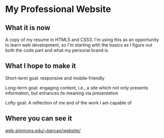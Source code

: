 # My Professional Website

## What it is now

A copy of my resume in HTML5 and CSS3. I'm using this as an opportunity to learn web development, so I'm starting with the basics as I figure out both the code part and what my personal brand is.

## What I hope to make it

Short-term goal: responsive and mobile-friendly

Long-term goal: engaging content, i.e., a site which not only presents information, but enhances its meaning via presentation

Lofty goal: A reflection of me and of the work I am capable of

## Where you can see it

[web.simmons.edu/~bercan/website/](web.simmons.edu/~bercan/website/)
